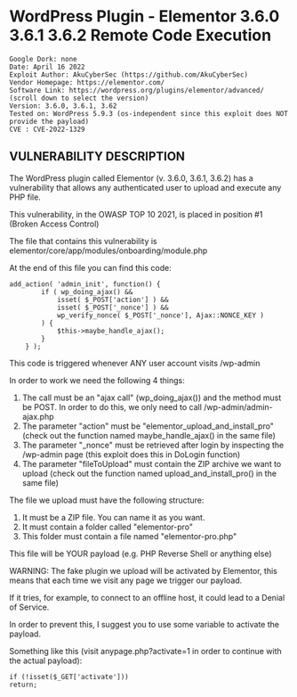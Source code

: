 # WordPress Plugin - Elementor 3.6.0 3.6.1 3.6.2 Remote Code Execution

```
Google Dork: none
Date: April 16 2022
Exploit Author: AkuCyberSec (https://github.com/AkuCyberSec)
Vendor Homepage: https://elementor.com/
Software Link: https://wordpress.org/plugins/elementor/advanced/ (scroll down to select the version)
Version: 3.6.0, 3.6.1, 3.62
Tested on: WordPress 5.9.3 (os-independent since this exploit does NOT provide the payload)
CVE : CVE-2022-1329
```

## VULNERABILITY DESCRIPTION

The WordPress plugin called Elementor (v. 3.6.0, 3.6.1, 3.6.2) has a vulnerability that allows any authenticated user to upload and execute any PHP file.

This vulnerability, in the OWASP TOP 10 2021, is placed in position #1 (Broken Access Control)

The file that contains this vulnerability is elementor/core/app/modules/onboarding/module.php

At the end of this file you can find this code:
```
add_action( 'admin_init', function() {
		if ( wp_doing_ajax() &&
			isset( $_POST['action'] ) &&
			isset( $_POST['_nonce'] ) &&
			wp_verify_nonce( $_POST['_nonce'], Ajax::NONCE_KEY )
		) {
			$this->maybe_handle_ajax();
		}
	} );
```

This code is triggered whenever ANY user account visits /wp-admin

In order to work we need the following 4 things:

1. The call must be an "ajax call" (wp_doing_ajax()) and the method must be POST. In order to do this, we only need to call /wp-admin/admin-ajax.php
2. The parameter "action" must be "elementor_upload_and_install_pro" (check out the function named maybe_handle_ajax() in the same file)
3. The parameter "_nonce" must be retrieved after login by inspecting the /wp-admin page (this exploit does this in DoLogin function)
4. The parameter "fileToUpload" must contain the ZIP archive we want to upload (check out the function named upload_and_install_pro() in the same file)

The file we upload must have the following structure:

1. It must be a ZIP file. You can name it as you want.
2. It must contain a folder called "elementor-pro"
3. This folder must contain a file named "elementor-pro.php"

This file will be YOUR payload (e.g. PHP Reverse Shell or anything else)

WARNING: The fake plugin we upload will be activated by Elementor, this means that each time we visit any page we trigger our payload.

If it tries, for example, to connect to an offline host, it could lead to a Denial of Service.

In order to prevent this, I suggest you to use some variable to activate the payload.

Something like this (visit anypage.php?activate=1 in order to continue with the actual payload):

```
if (!isset($_GET['activate']))
return;
```
